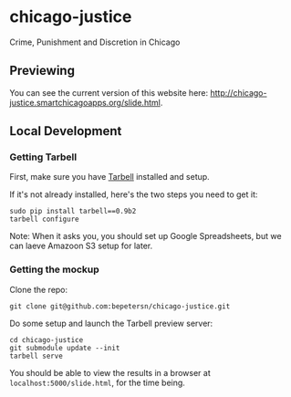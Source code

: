 chicago-justice
===============

Crime, Punishment and Discretion in Chicago

## Previewing

You can see the current version of this website here: http://chicago-justice.smartchicagoapps.org/slide.html.




## Local Development

### Getting Tarbell
First, make sure you have [Tarbell](http://tarbell.tribapps.com/) installed and setup. 

If it's not already installed, here's the two steps you need to get it:  

    sudo pip install tarbell==0.9b2  
    tarbell configure  

Note: When it asks you, you should set up Google Spreadsheets, but we can laeve Amazoon S3 setup for later.

### Getting the mockup

Clone the repo:  

    git clone git@github.com:bepetersn/chicago-justice.git

Do some setup and launch the Tarbell preview server:  

    cd chicago-justice  
    git submodule update --init  
    tarbell serve  

You should be able to view the results in a browser at `localhost:5000/slide.html`,
for the time being.
